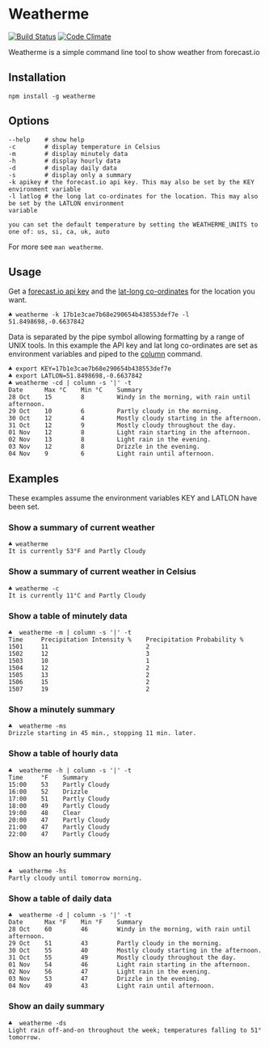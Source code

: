 # Weatherme

[![Build Status](https://secure.travis-ci.org/shapeshed/weatherme.png)](http://travis-ci.org/shapeshed/weatherme)
[![Code Climate](https://codeclimate.com/repos/52813f607e00a4097e0f98de/badges/a9ac9377fa3fb672affa/gpa.png)](https://codeclimate.com/repos/52813f607e00a4097e0f98de/feed)

Weatherme is a simple command line tool to show weather from forecast.io

## Installation

    npm install -g weatherme

## Options

    --help    # show help
    -c        # display temperature in Celsius
    -m        # display minutely data
    -h        # display hourly data
    -d        # display daily data
    -s        # display only a summary
    -k apikey # the forecast.io api key. This may also be set by the KEY environment variable
    -l latlog # the long lat co-ordinates for the location. This may also be set by the LATLON environment
    variable

    you can set the default temperature by setting the WEATHERME_UNITS to one of: us, si, ca, uk, auto

For more see `man weatherme`.

## Usage

Get a [forecast.io api key][1] and the [lat-long co-ordinates][2] for the location you want.

    ♣ weatherme -k 17b1e3cae7b68e290654b438553def7e -l 51.8498698,-0.6637842

Data is separated by the pipe symbol allowing formatting by a range of UNIX tools. In this example the API key and lat long co-ordinates are set as environment variables and piped to the [column][3] command.

    ♣ export KEY=17b1e3cae7b68e290654b438553def7e
    ♣ export LATLON=51.8498698,-0.6637842
    ♣ weatherme -cd | column -s '|' -t
    Date      Max °C    Min °C    Summary
    28 Oct    15        8         Windy in the morning, with rain until afternoon.
    29 Oct    10        6         Partly cloudy in the morning.
    30 Oct    12        4         Mostly cloudy starting in the afternoon.
    31 Oct    12        9         Mostly cloudy throughout the day.
    01 Nov    12        8         Light rain starting in the afternoon.
    02 Nov    13        8         Light rain in the evening.
    03 Nov    12        8         Drizzle in the evening.
    04 Nov    9         6         Light rain until afternoon.

## Examples

These examples assume the environment variables KEY and LATLON have been set.

### Show a summary of current weather

    ♣ weatherme
    It is currently 53°F and Partly Cloudy

### Show a summary of current weather in Celsius

    ♣ weatherme -c
    It is currently 11°C and Partly Cloudy

### Show a table of minutely data

    ♣  weatherme -m | column -s '|' -t
    Time     Precipitation Intensity %    Precipitation Probability %
    1501     11                           2
    1502     12                           3
    1503     10                           1
    1504     12                           2
    1505     13                           2
    1506     15                           2
    1507     19                           2

### Show a minutely summary

    ♣  weatherme -ms                  
    Drizzle starting in 45 min., stopping 11 min. later.

### Show a table of hourly data

    ♣  weatherme -h | column -s '|' -t 
    Time     °F    Summary
    15:00    53    Partly Cloudy
    16:00    52    Drizzle
    17:00    51    Partly Cloudy
    18:00    49    Partly Cloudy
    19:00    48    Clear
    20:00    47    Partly Cloudy
    21:00    47    Partly Cloudy
    22:00    47    Partly Cloudy

### Show an hourly summary

    ♣  weatherme -hs
    Partly cloudy until tomorrow morning.

### Show a table of daily data

    ♣  weatherme -d | column -s '|' -t
    Date      Max °F    Min °F    Summary
    28 Oct    60        46        Windy in the morning, with rain until afternoon.
    29 Oct    51        43        Partly cloudy in the morning.
    30 Oct    55        40        Mostly cloudy starting in the afternoon.
    31 Oct    55        49        Mostly cloudy throughout the day.
    01 Nov    54        46        Light rain starting in the afternoon.
    02 Nov    56        47        Light rain in the evening.
    03 Nov    53        47        Drizzle in the evening.
    04 Nov    49        43        Light rain until afternoon.

### Show an daily summary

    ♣  weatherme -ds
    Light rain off-and-on throughout the week; temperatures falling to 51° tomorrow.

[1]: https://developer.forecast.io/
[2]: http://dbsgeo.com/latlon/
[3]: http://linux.die.net/man/1/column
